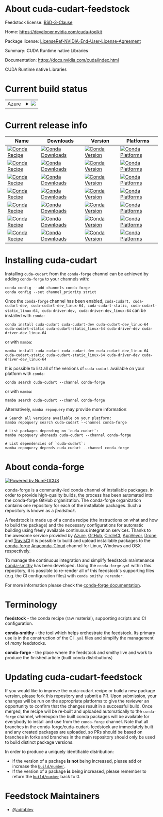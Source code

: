 About cuda-cudart-feedstock
===========================

Feedstock license: [BSD-3-Clause](https://github.com/conda-forge/cuda-cudart-feedstock/blob/main/LICENSE.txt)

Home: https://developer.nvidia.com/cuda-toolkit

Package license: [LicenseRef-NVIDIA-End-User-License-Agreement](https://docs.nvidia.com/cuda/eula/index.html)

Summary: CUDA Runtime native Libraries

Documentation: https://docs.nvidia.com/cuda/index.html

CUDA Runtime native Libraries


Current build status
====================


<table>
    
  <tr>
    <td>Azure</td>
    <td>
      <details>
        <summary>
          <a href="https://dev.azure.com/conda-forge/feedstock-builds/_build/latest?definitionId=19152&branchName=main">
            <img src="https://dev.azure.com/conda-forge/feedstock-builds/_apis/build/status/cuda-cudart-feedstock?branchName=main">
          </a>
        </summary>
        <table>
          <thead><tr><th>Variant</th><th>Status</th></tr></thead>
          <tbody><tr>
              <td>linux_64</td>
              <td>
                <a href="https://dev.azure.com/conda-forge/feedstock-builds/_build/latest?definitionId=19152&branchName=main">
                  <img src="https://dev.azure.com/conda-forge/feedstock-builds/_apis/build/status/cuda-cudart-feedstock?branchName=main&jobName=linux&configuration=linux%20linux_64_" alt="variant">
                </a>
              </td>
            </tr>
          </tbody>
        </table>
      </details>
    </td>
  </tr>
</table>

Current release info
====================

| Name | Downloads | Version | Platforms |
| --- | --- | --- | --- |
| [![Conda Recipe](https://img.shields.io/badge/recipe-cuda--cudart-green.svg)](https://anaconda.org/conda-forge/cuda-cudart) | [![Conda Downloads](https://img.shields.io/conda/dn/conda-forge/cuda-cudart.svg)](https://anaconda.org/conda-forge/cuda-cudart) | [![Conda Version](https://img.shields.io/conda/vn/conda-forge/cuda-cudart.svg)](https://anaconda.org/conda-forge/cuda-cudart) | [![Conda Platforms](https://img.shields.io/conda/pn/conda-forge/cuda-cudart.svg)](https://anaconda.org/conda-forge/cuda-cudart) |
| [![Conda Recipe](https://img.shields.io/badge/recipe-cuda--cudart--dev-green.svg)](https://anaconda.org/conda-forge/cuda-cudart-dev) | [![Conda Downloads](https://img.shields.io/conda/dn/conda-forge/cuda-cudart-dev.svg)](https://anaconda.org/conda-forge/cuda-cudart-dev) | [![Conda Version](https://img.shields.io/conda/vn/conda-forge/cuda-cudart-dev.svg)](https://anaconda.org/conda-forge/cuda-cudart-dev) | [![Conda Platforms](https://img.shields.io/conda/pn/conda-forge/cuda-cudart-dev.svg)](https://anaconda.org/conda-forge/cuda-cudart-dev) |
| [![Conda Recipe](https://img.shields.io/badge/recipe-cuda--cudart--dev_linux--64-green.svg)](https://anaconda.org/conda-forge/cuda-cudart-dev_linux-64) | [![Conda Downloads](https://img.shields.io/conda/dn/conda-forge/cuda-cudart-dev_linux-64.svg)](https://anaconda.org/conda-forge/cuda-cudart-dev_linux-64) | [![Conda Version](https://img.shields.io/conda/vn/conda-forge/cuda-cudart-dev_linux-64.svg)](https://anaconda.org/conda-forge/cuda-cudart-dev_linux-64) | [![Conda Platforms](https://img.shields.io/conda/pn/conda-forge/cuda-cudart-dev_linux-64.svg)](https://anaconda.org/conda-forge/cuda-cudart-dev_linux-64) |
| [![Conda Recipe](https://img.shields.io/badge/recipe-cuda--cudart--static-green.svg)](https://anaconda.org/conda-forge/cuda-cudart-static) | [![Conda Downloads](https://img.shields.io/conda/dn/conda-forge/cuda-cudart-static.svg)](https://anaconda.org/conda-forge/cuda-cudart-static) | [![Conda Version](https://img.shields.io/conda/vn/conda-forge/cuda-cudart-static.svg)](https://anaconda.org/conda-forge/cuda-cudart-static) | [![Conda Platforms](https://img.shields.io/conda/pn/conda-forge/cuda-cudart-static.svg)](https://anaconda.org/conda-forge/cuda-cudart-static) |
| [![Conda Recipe](https://img.shields.io/badge/recipe-cuda--cudart--static_linux--64-green.svg)](https://anaconda.org/conda-forge/cuda-cudart-static_linux-64) | [![Conda Downloads](https://img.shields.io/conda/dn/conda-forge/cuda-cudart-static_linux-64.svg)](https://anaconda.org/conda-forge/cuda-cudart-static_linux-64) | [![Conda Version](https://img.shields.io/conda/vn/conda-forge/cuda-cudart-static_linux-64.svg)](https://anaconda.org/conda-forge/cuda-cudart-static_linux-64) | [![Conda Platforms](https://img.shields.io/conda/pn/conda-forge/cuda-cudart-static_linux-64.svg)](https://anaconda.org/conda-forge/cuda-cudart-static_linux-64) |
| [![Conda Recipe](https://img.shields.io/badge/recipe-cuda--driver--dev-green.svg)](https://anaconda.org/conda-forge/cuda-driver-dev) | [![Conda Downloads](https://img.shields.io/conda/dn/conda-forge/cuda-driver-dev.svg)](https://anaconda.org/conda-forge/cuda-driver-dev) | [![Conda Version](https://img.shields.io/conda/vn/conda-forge/cuda-driver-dev.svg)](https://anaconda.org/conda-forge/cuda-driver-dev) | [![Conda Platforms](https://img.shields.io/conda/pn/conda-forge/cuda-driver-dev.svg)](https://anaconda.org/conda-forge/cuda-driver-dev) |
| [![Conda Recipe](https://img.shields.io/badge/recipe-cuda--driver--dev_linux--64-green.svg)](https://anaconda.org/conda-forge/cuda-driver-dev_linux-64) | [![Conda Downloads](https://img.shields.io/conda/dn/conda-forge/cuda-driver-dev_linux-64.svg)](https://anaconda.org/conda-forge/cuda-driver-dev_linux-64) | [![Conda Version](https://img.shields.io/conda/vn/conda-forge/cuda-driver-dev_linux-64.svg)](https://anaconda.org/conda-forge/cuda-driver-dev_linux-64) | [![Conda Platforms](https://img.shields.io/conda/pn/conda-forge/cuda-driver-dev_linux-64.svg)](https://anaconda.org/conda-forge/cuda-driver-dev_linux-64) |

Installing cuda-cudart
======================

Installing `cuda-cudart` from the `conda-forge` channel can be achieved by adding `conda-forge` to your channels with:

```
conda config --add channels conda-forge
conda config --set channel_priority strict
```

Once the `conda-forge` channel has been enabled, `cuda-cudart, cuda-cudart-dev, cuda-cudart-dev_linux-64, cuda-cudart-static, cuda-cudart-static_linux-64, cuda-driver-dev, cuda-driver-dev_linux-64` can be installed with `conda`:

```
conda install cuda-cudart cuda-cudart-dev cuda-cudart-dev_linux-64 cuda-cudart-static cuda-cudart-static_linux-64 cuda-driver-dev cuda-driver-dev_linux-64
```

or with `mamba`:

```
mamba install cuda-cudart cuda-cudart-dev cuda-cudart-dev_linux-64 cuda-cudart-static cuda-cudart-static_linux-64 cuda-driver-dev cuda-driver-dev_linux-64
```

It is possible to list all of the versions of `cuda-cudart` available on your platform with `conda`:

```
conda search cuda-cudart --channel conda-forge
```

or with `mamba`:

```
mamba search cuda-cudart --channel conda-forge
```

Alternatively, `mamba repoquery` may provide more information:

```
# Search all versions available on your platform:
mamba repoquery search cuda-cudart --channel conda-forge

# List packages depending on `cuda-cudart`:
mamba repoquery whoneeds cuda-cudart --channel conda-forge

# List dependencies of `cuda-cudart`:
mamba repoquery depends cuda-cudart --channel conda-forge
```


About conda-forge
=================

[![Powered by
NumFOCUS](https://img.shields.io/badge/powered%20by-NumFOCUS-orange.svg?style=flat&colorA=E1523D&colorB=007D8A)](https://numfocus.org)

conda-forge is a community-led conda channel of installable packages.
In order to provide high-quality builds, the process has been automated into the
conda-forge GitHub organization. The conda-forge organization contains one repository
for each of the installable packages. Such a repository is known as a *feedstock*.

A feedstock is made up of a conda recipe (the instructions on what and how to build
the package) and the necessary configurations for automatic building using freely
available continuous integration services. Thanks to the awesome service provided by
[Azure](https://azure.microsoft.com/en-us/services/devops/), [GitHub](https://github.com/),
[CircleCI](https://circleci.com/), [AppVeyor](https://www.appveyor.com/),
[Drone](https://cloud.drone.io/welcome), and [TravisCI](https://travis-ci.com/)
it is possible to build and upload installable packages to the
[conda-forge](https://anaconda.org/conda-forge) [Anaconda-Cloud](https://anaconda.org/)
channel for Linux, Windows and OSX respectively.

To manage the continuous integration and simplify feedstock maintenance
[conda-smithy](https://github.com/conda-forge/conda-smithy) has been developed.
Using the ``conda-forge.yml`` within this repository, it is possible to re-render all of
this feedstock's supporting files (e.g. the CI configuration files) with ``conda smithy rerender``.

For more information please check the [conda-forge documentation](https://conda-forge.org/docs/).

Terminology
===========

**feedstock** - the conda recipe (raw material), supporting scripts and CI configuration.

**conda-smithy** - the tool which helps orchestrate the feedstock.
                   Its primary use is in the construction of the CI ``.yml`` files
                   and simplify the management of *many* feedstocks.

**conda-forge** - the place where the feedstock and smithy live and work to
                  produce the finished article (built conda distributions)


Updating cuda-cudart-feedstock
==============================

If you would like to improve the cuda-cudart recipe or build a new
package version, please fork this repository and submit a PR. Upon submission,
your changes will be run on the appropriate platforms to give the reviewer an
opportunity to confirm that the changes result in a successful build. Once
merged, the recipe will be re-built and uploaded automatically to the
`conda-forge` channel, whereupon the built conda packages will be available for
everybody to install and use from the `conda-forge` channel.
Note that all branches in the conda-forge/cuda-cudart-feedstock are
immediately built and any created packages are uploaded, so PRs should be based
on branches in forks and branches in the main repository should only be used to
build distinct package versions.

In order to produce a uniquely identifiable distribution:
 * If the version of a package **is not** being increased, please add or increase
   the [``build/number``](https://docs.conda.io/projects/conda-build/en/latest/resources/define-metadata.html#build-number-and-string).
 * If the version of a package **is** being increased, please remember to return
   the [``build/number``](https://docs.conda.io/projects/conda-build/en/latest/resources/define-metadata.html#build-number-and-string)
   back to 0.

Feedstock Maintainers
=====================

* [@adibbley](https://github.com/adibbley/)


<!-- dummy commit to enable rerendering -->

